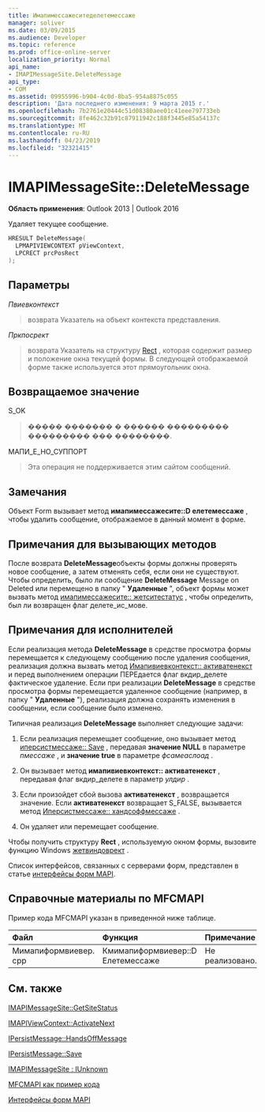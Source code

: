 ```yaml
---
title: Имапимессажеситеделетемессаже
manager: soliver
ms.date: 03/09/2015
ms.audience: Developer
ms.topic: reference
ms.prod: office-online-server
localization_priority: Normal
api_name:
- IMAPIMessageSite.DeleteMessage
api_type:
- COM
ms.assetid: 09955996-b904-4c0d-8ba5-954a8875c055
description: 'Дата последнего изменения: 9 марта 2015 г.'
ms.openlocfilehash: 7b2761e20444c51d08380aee01c41eee797733eb
ms.sourcegitcommit: 8fe462c32b91c87911942c188f3445e85a54137c
ms.translationtype: MT
ms.contentlocale: ru-RU
ms.lasthandoff: 04/23/2019
ms.locfileid: "32321415"
---
```

# <a name="imapimessagesitedeletemessage"></a>IMAPIMessageSite::DeleteMessage

  
  
**Область применения**: Outlook 2013 | Outlook 2016 
  
Удаляет текущее сообщение.
  
```cpp
HRESULT DeleteMessage(
  LPMAPIVIEWCONTEXT pViewContext,
  LPCRECT prcPosRect
);
```

## <a name="parameters"></a>Параметры

 _Пвиевконтекст_
  
> возврата Указатель на объект контекста представления.
    
 _Пркпосрект_
  
> возврата Указатель на структуру [Rect](https://msdn.microsoft.com/library/dd162897%28VS.85%29.aspx) , которая содержит размер и положение окна текущей формы. В следующей отображаемой форме также используется этот прямоугольник окна. 
    
## <a name="return-value"></a>Возвращаемое значение

S_OK 
  
> ����� ������� � ������ ��������� ��������� ��� ��������.
    
МАПИ_Е_НО_СУППОРТ 
  
> Эта операция не поддерживается этим сайтом сообщений.
    
## <a name="remarks"></a>Замечания

Объект Form вызывает метод **имапимессажесите::D елетемессаже** , чтобы удалить сообщение, отображаемое в данный момент в форме. 
  
## <a name="notes-to-callers"></a>Примечания для вызывающих методов

После возврата **DeleteMessage**объекты формы должны проверять новое сообщение, а затем отменять себя, если они не существуют. Чтобы определить, было ли сообщение **DeleteMessage** Message on Deleted или перемещено в папку " **Удаленные** ", объект формы может вызвать метод [имапимессажесите:: жетситестатус](imapimessagesite-getsitestatus.md) , чтобы определить, был ли возвращен флаг делете_ис_мове. 
  
## <a name="notes-to-implementers"></a>Примечания для исполнителей

Если реализация метода **DeleteMessage** в средстве просмотра формы перемещается к следующему сообщению после удаления сообщения, реализация должна вызвать метод [Имапивиевконтекст:: активатенекст](imapiviewcontext-activatenext.md) и перед выполнением операции ПЕРЕдается флаг вкдир_делете фактическое удаление. Если при реализации **DeleteMessage** в средстве просмотра формы перемещается удаленное сообщение (например, в папку " **Удаленные** "), реализация должна сохранять изменения в сообщении, если сообщение было изменено. 
  
Типичная реализация **DeleteMessage** выполняет следующие задачи: 
  
1. Если реализация перемещает сообщение, оно вызывает метод [иперсистмессаже:: Save](ipersistmessage-save.md) , передавая **значение NULL** в параметре _пмессаже_ , и **значение true** в параметре _фсамеаслоад_ . 
    
2. Он вызывает метод **имапивиевконтекст:: активатенекст** , передавая флаг вкдир_делете в параметр _улдир_ . 
    
3. Если произойдет сбой вызова **активатенекст** , возвращается значение. Если **активатенекст** возвращает S_FALSE, вызывается метод [Иперсистмессаже:: хандсоффмессаже](ipersistmessage-handsoffmessage.md) . 
    
4. Он удаляет или перемещает сообщение.
    
Чтобы получить структуру **Rect** , используемую окном формы, вызовите функцию Windows [жетвиндоврект](https://msdn.microsoft.com/library/ms633519) . 
  
Список интерфейсов, связанных с серверами форм, представлен в статье [интерфейсы форм MAPI](mapi-form-interfaces.md).
  
## <a name="mfcmapi-reference"></a>Справочные материалы по MFCMAPI

Пример кода MFCMAPI указан в приведенной ниже таблице.
  
|**Файл**|**Функция**|**Примечание**|
|:-----|:-----|:-----|
|Мимапиформвиевер. cpp  <br/> |Кмимапиформвиевер::D Елетемессаже  <br/> |Не реализовано.  <br/> |
   
## <a name="see-also"></a>См. также



[IMAPIMessageSite::GetSiteStatus](imapimessagesite-getsitestatus.md)
  
[IMAPIViewContext::ActivateNext](imapiviewcontext-activatenext.md)
  
[IPersistMessage::HandsOffMessage](ipersistmessage-handsoffmessage.md)
  
[IPersistMessage::Save](ipersistmessage-save.md)
  
[IMAPIMessageSite : IUnknown](imapimessagesiteiunknown.md)


[MFCMAPI как пример кода](mfcmapi-as-a-code-sample.md)
  
[Интерфейсы форм MAPI](mapi-form-interfaces.md)

